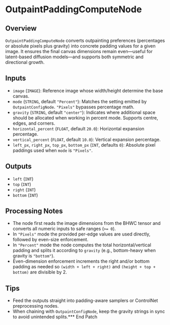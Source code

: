 # OutpaintPaddingComputeNode


## Overview
`OutpaintPaddingComputeNode` converts outpainting preferences (percentages or absolute pixels plus gravity) into concrete padding values for a given image. It ensures the final canvas dimensions remain even—useful for latent-based diffusion models—and supports both symmetric and directional growth.

## Inputs
- `image` (`IMAGE`): Reference image whose width/height determine the base canvas.
- `mode` (`STRING`, default `"Percent"`): Matches the setting emitted by `OutpaintConfigNode`. `"Pixels"` bypasses percentage math.
- `gravity` (`STRING`, default `"center"`): Indicates where additional space should be allocated when working in percent mode. Supports centre, edges, and corners.
- `horizontal_percent` (`FLOAT`, default `20.0`): Horizontal expansion percentage.
- `vertical_percent` (`FLOAT`, default `10.0`): Vertical expansion percentage.
- `left_px`, `right_px`, `top_px`, `bottom_px` (`INT`, defaults `0`): Absolute pixel paddings used when `mode` is `"Pixels"`.

## Outputs
- `left` (`INT`)
- `top` (`INT`)
- `right` (`INT`)
- `bottom` (`INT`)

## Processing Notes
- The node first reads the image dimensions from the BHWC tensor and converts all numeric inputs to safe ranges (`>= 0`).
- In `"Pixels"` mode the provided per-edge values are used directly, followed by even-size enforcement.
- In `"Percent"` mode the node computes the total horizontal/vertical padding and splits it according to `gravity` (e.g., bottom-heavy when gravity is `"bottom"`).
- Even-dimension enforcement increments the right and/or bottom padding as needed so `(width + left + right)` and `(height + top + bottom)` are divisible by 2.

## Tips
- Feed the outputs straight into padding-aware samplers or ControlNet preprocessing nodes.
- When chaining with `OutpaintConfigNode`, keep the gravity strings in sync to avoid unintended splits.*** End Patch
